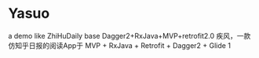 # Yasuo
a demo like ZhiHuDaily base Dagger2+RxJava+MVP+retrofit2.0
疾风，一款仿知乎日报的阅读App于 MVP + RxJava + Retrofit + Dagger2 + Glide
1
